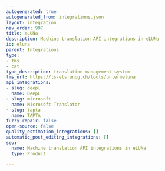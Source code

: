 ```yaml
---
autogenerated: true
autogenerated_from: integrations.json
layout: integration
nav_order: 997
title: eLUNa
description: Machine translation API integrations in eLUNa
id: eluna
parent: Integrations
type:
- tms
- cat
type_description: translation management system
tms_url: https://ls-ets.unog.ch/tools/untermeluna
api_integrations:
- slug: deepl
  name: DeepL
- slug: microsoft
  name: Microsoft Translator
- slug: tapta
  name: TAPTA
fuzzy_repair: false
open-source: false
quality_estimation_integrations: []
automatic_post_editing_integrations: []
seo:
  name: Machine translation API integrations in eLUNa
  type: Product

---
```


